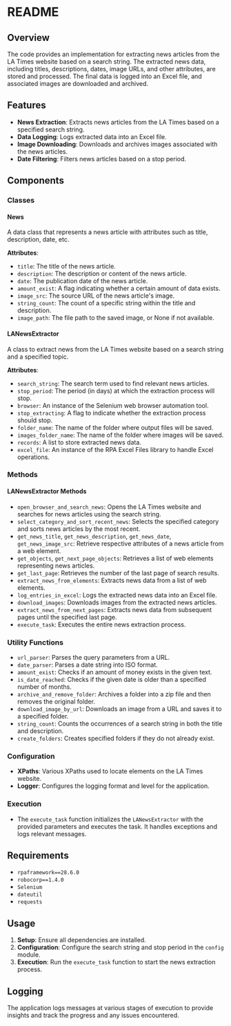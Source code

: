 # README

## Overview

The code provides an implementation for extracting news articles from the LA Times website based on a search string. The extracted news data, including titles, descriptions, dates, image URLs, and other attributes, are stored and processed. The final data is logged into an Excel file, and associated images are downloaded and archived.

## Features

- **News Extraction**: Extracts news articles from the LA Times based on a specified search string.
- **Data Logging**: Logs extracted data into an Excel file.
- **Image Downloading**: Downloads and archives images associated with the news articles.
- **Date Filtering**: Filters news articles based on a stop period.

## Components

### Classes

#### News
A data class that represents a news article with attributes such as title, description, date, etc.

**Attributes**:
- `title`: The title of the news article.
- `description`: The description or content of the news article.
- `date`: The publication date of the news article.
- `amount_exist`: A flag indicating whether a certain amount of data exists.
- `image_src`: The source URL of the news article's image.
- `string_count`: The count of a specific string within the title and description.
- `image_path`: The file path to the saved image, or None if not available.

#### LANewsExtractor
A class to extract news from the LA Times website based on a search string and a specified topic.

**Attributes**:
- `search_string`: The search term used to find relevant news articles.
- `stop_period`: The period (in days) at which the extraction process will stop.
- `browser`: An instance of the Selenium web browser automation tool.
- `stop_extracting`: A flag to indicate whether the extraction process should stop.
- `folder_name`: The name of the folder where output files will be saved.
- `images_folder_name`: The name of the folder where images will be saved.
- `records`: A list to store extracted news data.
- `excel_file`: An instance of the RPA Excel Files library to handle Excel operations.

### Methods

#### LANewsExtractor Methods
- `open_browser_and_search_news`: Opens the LA Times website and searches for news articles using the search string.
- `select_category_and_sort_recent_news`: Selects the specified category and sorts news articles by the most recent.
- `get_news_title`, `get_news_description`, `get_news_date`, `get_news_image_src`: Retrieve respective attributes of a news article from a web element.
- `get_objects`, `get_next_page_objects`: Retrieves a list of web elements representing news articles.
- `get_last_page`: Retrieves the number of the last page of search results.
- `extract_news_from_elements`: Extracts news data from a list of web elements.
- `log_entries_in_excel`: Logs the extracted news data into an Excel file.
- `download_images`: Downloads images from the extracted news articles.
- `extract_news_from_next_pages`: Extracts news data from subsequent pages until the specified last page.
- `execute_task`: Executes the entire news extraction process.

### Utility Functions
- `url_parser`: Parses the query parameters from a URL.
- `date_parser`: Parses a date string into ISO format.
- `amount_exist`: Checks if an amount of money exists in the given text.
- `is_date_reached`: Checks if the given date is older than a specified number of months.
- `archive_and_remove_folder`: Archives a folder into a zip file and then removes the original folder.
- `download_image_by_url`: Downloads an image from a URL and saves it to a specified folder.
- `string_count`: Counts the occurrences of a search string in both the title and description.
- `create_folders`: Creates specified folders if they do not already exist.

### Configuration

- **XPaths**: Various XPaths used to locate elements on the LA Times website.
- **Logger**: Configures the logging format and level for the application.

### Execution

- The `execute_task` function initializes the `LANewsExtractor` with the provided parameters and executes the task. It handles exceptions and logs relevant messages.

## Requirements

- `rpaframework==28.6.0`
- `robocorp==1.4.0`
- `Selenium`
- `dateutil`
- `requests`

## Usage

1. **Setup**: Ensure all dependencies are installed.
2. **Configuration**: Configure the search string and stop period in the `config` module.
3. **Execution**: Run the `execute_task` function to start the news extraction process.

## Logging

The application logs messages at various stages of execution to provide insights and track the progress and any issues encountered.
